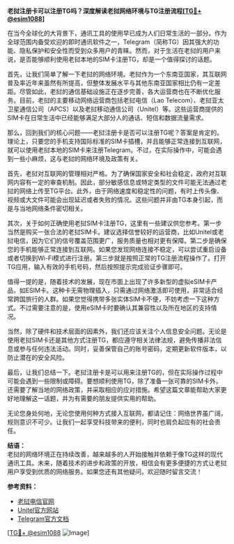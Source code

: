 **老挝注册卡可以注册TG吗？深度解读老挝网络环境与TG注册流程[[TG💪+ @esim1088](https://t.me/s/esim1088)]**

在当今全球化的大背景下，通讯工具的使用早已成为人们日常生活的一部分。作为全球范围内备受欢迎的即时通讯软件之一，Telegram（简称TG）因其强大的功能、隐私保护和安全性而受到众多用户的青睐。然而，对于生活在老挝的用户来说，是否能够顺利使用老挝本地的SIM卡注册TG，却是一个值得探讨的话题。

首先，让我们简单了解一下老挝的网络环境。老挝作为一个东南亚国家，其互联网普及率近年来虽然有所提高，但整体发展水平与其他东南亚国家相比仍有一定差距。尽管如此，老挝的通信基础设施正在逐步完善，各大运营商也在不断优化服务。目前，老挝的主要移动网络运营商包括老挝电信（Lao Telecom）、老挝亚太卫星通信公司（APCS）以及老挝移动通信公司（Unitel）等。这些运营商提供的SIM卡在日常生活中已经能够满足大部分人的通话、短信和数据流量需求。

那么，回到我们的核心问题——老挝注册卡是否可以注册TG呢？答案是肯定的。理论上，只要您的手机支持国际标准的SIM卡插槽，并且能够正常连接到互联网，就可以使用老挝本地的SIM卡来注册Telegram。不过，在实际操作中，可能会遇到一些小麻烦，这与老挝的网络环境及政策有关。

首先，老挝对互联网的管理相对严格。为了确保国家安全和社会稳定，政府对互联网内容有一定的审查机制。因此，部分敏感信息或特定类型的文件可能无法通过老挝的网络上传至TG平台。此外，由于网络速度和稳定性的问题，有时上传头像、视频或大文件可能会出现延迟或者失败的情况。这些问题并非由TG本身引起，而是与当地网络条件密切相关。

其次，关于如何正确使用老挝SIM卡注册TG，这里有一些建议供您参考。第一步当然是购买一张合法的老挝SIM卡。建议选择信誉较好的运营商，比如Unitel或老挝电信，因为它们的信号覆盖范围更广，服务质量也相对更有保障。第二步是确保您的手机能够正常连接到互联网。如果您发现网络连接不稳定，可以尝试重启设备或者切换到Wi-Fi模式进行注册。第三步就是按照正常的TG注册流程操作了。打开TG应用，输入有效的手机号码，然后按照提示完成验证步骤即可。

值得一提的是，随着技术的发展，现在市面上出现了许多新型的虚拟eSIM卡产品，如ESIM卡。这种卡无需物理插入，只需通过网络激活即可使用，非常适合经常跨国旅行的人群。如果您觉得携带多张实体SIM卡不便，不妨考虑一下这种方式。不过需要注意的是，使用eSIM卡时要确认其兼容性以及所在地区的支持情况。

当然，除了硬件和技术层面的因素外，我们还应该关注个人信息安全问题。无论是使用老挝SIM卡还是其他方式注册TG，都应遵守相关法律法规，避免传播非法信息或参与任何违法活动。同时，妥善保管自己的账号密码，定期更新软件版本，以防止潜在的安全风险。

最后，让我们总结一下。老挝注册卡是可以用来注册TG的，但在实际操作过程中可能会遇到一些限制或障碍。要想顺利使用TG，除了准备一张可靠的SIM卡外，还需要了解当地的网络政策，并采取相应的应对措施。希望这篇文章能帮助大家更好地理解这一话题，并为有需要的朋友提供实用的帮助。

无论您身处何地，无论您使用何种方式接入互联网，都请记住：网络世界虽广阔，规则意识不可少。让我们一起享受科技带来的便利，同时也肩负起应有的社会责任。

**结语：**  
老挝的网络环境正在持续改善，越来越多的人开始接触并依赖于像TG这样的现代通讯工具。未来，随着技术的进步和政策的开放，相信会有更多便捷的方式让老挝用户享受到优质的网络服务。如果您还有其他疑问，欢迎随时留言交流！  

**参考资料：**  
- [老挝电信官网](https://www.laotelecom.com/)  
- [Unitel官方网站](https://www.unitel.com.la/)  
- [Telegram官方文档](https://telegram.org/)  

[[TG💪+ @esim1088](https://t.me/s/esim1088) ![Image](https://i.postimg.cc/4NQfJmqS/Snipaste-2025-05-13-00-14-12.png)]
